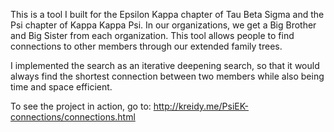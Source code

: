 This is a tool I built for the Epsilon Kappa chapter of Tau Beta Sigma and the
Psi chapter of Kappa Kappa Psi. In our organizations, we get a Big Brother and
Big Sister from each organization. This tool allows people to find connections
to other members through our extended family trees.

I implemented the search as an iterative deepening search, so that it would
always find the shortest connection between two members while also being
time and space efficient.

To see the project in action, go to: <http://kreidy.me/PsiEK-connections/connections.html>
